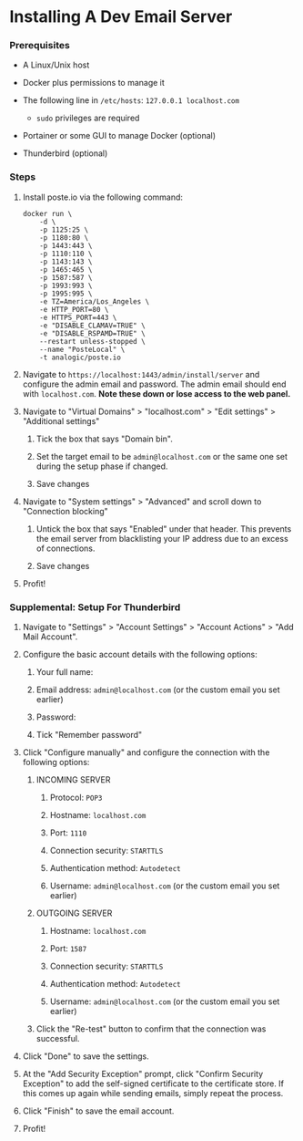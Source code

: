 # Installing A Dev Email Server

### Prerequisites

- A Linux/Unix host

- Docker plus permissions to manage it

- The following line in `/etc/hosts`: `127.0.0.1 localhost.com`
  
  - `sudo` privileges are required

- Portainer or some GUI to manage Docker (optional)

- Thunderbird (optional)

### Steps

1. Install poste.io via the following command:
   
   ```
   docker run \
       -d \
       -p 1125:25 \
       -p 1180:80 \
       -p 1443:443 \
       -p 1110:110 \
       -p 1143:143 \
       -p 1465:465 \
       -p 1587:587 \
       -p 1993:993 \
       -p 1995:995 \
       -e TZ=America/Los_Angeles \
       -e HTTP_PORT=80 \
       -e HTTPS_PORT=443 \
       -e "DISABLE_CLAMAV=TRUE" \
       -e "DISABLE_RSPAMD=TRUE" \
       --restart unless-stopped \
       --name "PosteLocal" \
       -t analogic/poste.io
   ```

2. Navigate to `https://localhost:1443/admin/install/server` and configure the admin email and password. The admin email should end with `localhost.com`. **Note these down or lose access to the web panel.** 

3. Navigate to "Virtual Domains" > "localhost.com" > "Edit settings" > "Additional settings"
   
   1. Tick the box that says "Domain bin".
   
   2. Set the target email to be `admin@localhost.com` or the same one set during the setup phase if changed.
   
   3. Save changes

4. Navigate to "System settings" > "Advanced" and scroll down to "Connection blocking"
   
   1. Untick the box that says "Enabled" under that header. This prevents the email server from blacklisting your IP address due to an excess of connections.
   
   2. Save changes

5. Profit!

### Supplemental: Setup For Thunderbird

1. Navigate to "Settings" > "Account Settings" > "Account Actions" > "Add Mail Account".

2. Configure the basic account details with the following options:
   
   1. Your full name: <anything you want>
   
   2. Email address: `admin@localhost.com` (or the custom email you set earlier)
   
   3. Password: <the password set earlier>
   
   4. Tick "Remember password"

3. Click "Configure manually" and configure the connection with the following options:
   
   1. INCOMING SERVER
      
      1. Protocol: `POP3`
      
      2. Hostname: `localhost.com`
      
      3. Port: `1110`
      
      4. Connection security: `STARTTLS`
      
      5. Authentication method: `Autodetect`
      
      6. Username: `admin@localhost.com` (or the custom email you set earlier)
   
   2. OUTGOING SERVER
      
      1. Hostname: `localhost.com`
      
      2. Port: `1587`
      
      3. Connection security: `STARTTLS`
      
      4. Authentication method: `Autodetect`
      
      5. Username: `admin@localhost.com` (or the custom email you set earlier)
   
   3. Click the "Re-test" button to confirm that the connection was successful.

4. Click "Done" to save the settings.

5. At the "Add Security Exception" prompt, click "Confirm Security Exception" to add the self-signed certificate to the certificate store. If this comes up again while sending emails, simply repeat the process.

6. Click "Finish" to save the email account.

7. Profit!
